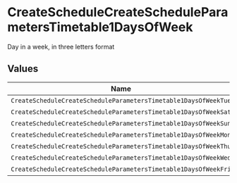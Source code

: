 # CreateScheduleCreateScheduleParametersTimetable1DaysOfWeek

Day in a week, in three letters format


## Values

| Name                                                            | Value                                                           |
| --------------------------------------------------------------- | --------------------------------------------------------------- |
| `CreateScheduleCreateScheduleParametersTimetable1DaysOfWeekTue` | TUE                                                             |
| `CreateScheduleCreateScheduleParametersTimetable1DaysOfWeekSat` | SAT                                                             |
| `CreateScheduleCreateScheduleParametersTimetable1DaysOfWeekSun` | SUN                                                             |
| `CreateScheduleCreateScheduleParametersTimetable1DaysOfWeekMon` | MON                                                             |
| `CreateScheduleCreateScheduleParametersTimetable1DaysOfWeekThu` | THU                                                             |
| `CreateScheduleCreateScheduleParametersTimetable1DaysOfWeekWed` | WED                                                             |
| `CreateScheduleCreateScheduleParametersTimetable1DaysOfWeekFri` | FRI                                                             |
